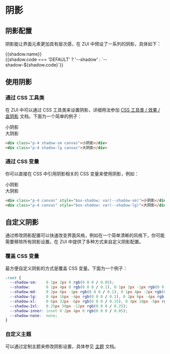 # 阴影

## 阴影配置

阴影能让界面元素更加具有层次感，在 ZUI 中预设了一系列的阴影，具体如下：

<Example background="light-grid" class="space-y-6">
  <div v-for="shadow in shadowList" :key="shadow.code" class="items-center gap-4 row">
    <CopyCode
      :class="`flex-none bg-canvas hover-scale mx-auto w-14 h-14 ${shadow.code === 'DEFAULT' ? 'shadow' : `shadow-${shadow.code}`}`"
      :code="shadow.code === 'DEFAULT' ? 'shadow' : `shadow-${shadow.code}`"
      :tip="`.${shadow.code === 'DEFAULT' ? 'shadow' : `shadow-${shadow.code}`}`"
      :id="`example-shadow-${shadow.code}`"
      copyTip="已复制类名"
    />
    <div class="flex-none w-20 mt-2 font-bold">{{shadow.name}}</div>
    <CopyCode class="flex-none mt-1 font-mono text-sm w-28" :code="shadow.code === 'DEFAULT' ? '--shadow' : `--shadow-${shadow.code}`" copyTip="已复制变量名">{{shadow.code === 'DEFAULT' ? '--shadow' : `--shadow-${shadow.code}`}}</CopyCode>
    <div class="flex-auto" data-toggle="tooltip" data-title="实际值">
      <CssPropValue
        class="font-mono text-sm muted"
        :target="`#example-shadow-${shadow.code}`"
        prop="box-shadow"
      />
    </div>
  </div>
</Example>

## 使用阴影

### 通过 CSS 工具类

在 ZUI 中可以通过 CSS 工具类来设置阴影，详细用法参加 [CSS 工具类 / 效果 / 盒阴影](/utilities/effects/utilities/shadow) 文档。下面为一个简单的例子：

<Example class="gap-4 row">
  <div class="p-4 shadow-sm canvas">小阴影</div>
  <div class="p-4 shadow-lg canvas">大阴影</div>
</Example>

```html
<div class="p-4 shadow-sm canvas">小阴影</div>
<div class="p-4 shadow-lg canvas">大阴影</div>
```

### 通过 CSS 变量

你可以直接在 CSS 中引用阴影相关的 CSS 变量来使用阴影，例如：

<Example class="gap-4 row">
  <div class="p-4 canvas" style="box-shadow: var(--shadow-sm)">小阴影</div>
  <div class="p-4 canvas" style="box-shadow: var(--shadow-lg)">大阴影</div>
</Example>

```html
<div class="p-4 canvas" style="box-shadow: var(--shadow-sm)">小阴影</div>
<div class="p-4 canvas" style="box-shadow: var(--shadow-lg)">大阴影</div>
```

## 自定义阴影

通过修改阴影配置可以快速改变界面风格，例如在一个简单清晰的风格下，你可能需要移除所有阴影设置。在 ZUI 中提供了多种方式来自定义阴影配置。

### 覆盖 CSS 变量

最方便自定义阴影的方式是覆盖 CSS 变量。下面为一个例子：

```css
:root {
  --shadow-sm:    0 1px 2px 0 rgb(0 0 0 / 0.05);
  --shadow:       0 1px 4px 0 rgb(0 0 0 / 0.1), 0 1px 2px -1px rgb(0 0 0 / 0.1);
  --shadow-md:    0 2px 8px -1px rgb(0 0 0 / 0.1), 0 1px 4px -2px rgb(0 0 0 / 0.1);
  --shadow-lg:    0 4px 16px -4px rgb(0 0 0 / 0.1), 0 2px 6px -4px rgb(0 0 0 / 0.1);
  --shadow-xl:    0 6px 32px -6px rgb(0 0 0 / 0.15), 0 4px 10px -6px rgb(0 0 0 / 0.15);
  --shadow-2xl:   0 25px 50px -12px rgb(0 0 0 / 0.25);
  --shadow-inner: inset 0 2px 4px 0 rgb(0 0 0 / 0.05);
  --shadow-none:  none;
}
```

### 自定义主题

可以通过定制主题来修改阴影设置，具体参见 [主题](/guide/theme/) 文档。

<script setup>
const shadowList = [
    {code: 'inner', name: '内部阴影'},
    {code: 'none', name: '无阴影'},
    {code: 'sm', name: '小阴影'},
    {code: 'DEFAULT', name: '默认阴影'},
    {code: 'md', name: '中等阴影'},
    {code: 'lg', name: '大阴影'},
    {code: 'xl', name: '超大阴影'},
    {code: '2xl', name: '2x 超大阴影'},
];
</script>
